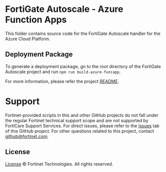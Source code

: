 # FortiGate Autoscale - Azure Function Apps
This folder contains source code for the FortiGate Autoscale handler for the Azure Cloud Platform.

## Deployment Package
To generate a deployment package, go to the root directory of the FortiGate Autoscale project and run `npm run build-azure-funcapp`.

For more information, please refer the project [README](https://github.com/fortinet/fortigate-autoscale/blob/master/README.md).

# Support
Fortinet-provided scripts in this and other GitHub projects do not fall under the regular Fortinet technical support scope and are not supported by FortiCare Support Services.
For direct issues, please refer to the [Issues](https://github.com/fortinet/fortigate-autoscale/issues) tab of this GitHub project.
For other questions related to this project, contact [github@fortinet.com](mailto:github@fortinet.com).

## License
[License](https://github.com/fortinet/fortigate-autoscale/blob/master/LICENSE) © Fortinet Technologies. All rights reserved.
